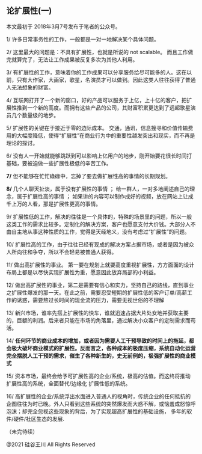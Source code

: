 ## 论扩展性(一)

本文最初于 2018年3月7号发布于笔者的公众号。

1/ 许多日常事务性的工作，一般都是一对一地解决某个具体问题。

2/ 这里最大的问题是：不具有扩展性，也就是所说的 not scalable。 而且工作做完就算完了，无法让工作成果被反复多次为其他人利用。

3/ 有扩展性的工作，意味着你的工作成果可以分享服务给尽可能多的人。这在以前，只有大作家，大画家，歌星，名演员才可以做到。因此这类人往往获得了普通人无法想象的财富。

4/ 互联网打开了一个新的窗口，好的产品可以服务于上亿，上十亿的客户，把扩展性推到一个新的高度。而拥有这些产品的公司，其财富积累更达到了远超歌星演员几个数量级的地步。

5/ 扩展性的关键在于接近于零的边际成本。 交通，通讯，信息搜寻和价值传输费用的大幅度降低，使得“扩展性”在商业行为中的重要性越发突出和现实，而不再是理论的探讨。

6/ 没有人一开始就能够跳跃到可以影响上亿用户的地步，刚开始要花很长时间打基础，要被迫做一些扩展性极低的辛苦工作。

<strong>7/</strong> 但不能够在忙忙碌碌中，忘掉了要去做扩展性高的事情的长期规划。

<strong>8/ </strong>几个人聊天扯淡，属于没有扩展性的事情 ； 给一群人，一对多地阐述自己的理念，属于扩展性高的事情 ；
如果讲的内容可以制作成好的视频，放在网站上让成千上万的人看，那是扩展性更高的事情。

9/ 扩展性低的工作，解决的往往是一个具体的，特殊的场景里的问题，所以一般这类工作的需求比较多。定制化的解决方案，客户也愿意支付大价钱。大部分人不由自主地从事这种性质的工作，觉得是天经地义，没有考虑过“扩展性”的问题。

10/ 扩展性高的工作，由于往往已经有现成的解决方案占据市场，或者是因为被众人所向往和争夺，所以不会轻易被普通人获得。

11/ 做出高扩展性的事业。 第一要在规划上就要高度重视扩展性，方方面面的设计布局上都是以尽快实现扩展性为重，愿意因此放弃局部的小利益。

12/ 做出高扩展性的事业，第二是需要有信心和实力，坚持自己的路线，直到事业之扩展性爆发的那一天。在此之前，需要忍受短期的扩展性低的客户订单/高薪工作的诱惑，需要熬过长时间的现金流的压力，需要无视世俗的不理解

13/ 新兴市场，谁率先搭上扩展性的快车，谁就迅速占据大片处女地并获取主要的，巨额的利润。后来者只能在市场的角落里，通过解决小众客户的定制需求而苟活。

14/ <strong>
任何环节的商业成本的增加，或者因为需要人工干预导致的时间上的拖延，都会极大破坏商业模式的扩展性。反而言之，各种成本的极度压缩，系统自动化运营完全摆脱人工干预的需求，催生了各种新生的，史无前例的，极强扩展性的商业模式</strong>

15/ 资本市场，最终会给予可扩展性高的企业/系统，极高的估值。而这终将推动扩展性高的系统，全面替代/边缘化 扩展性低的系统。

16/ 高扩展性的企业/系统浮出水面进入普通人的视角时，传统企业的任何抵抗的企图往往为时已晚。外人只看到这些系统的突然爆发而大惑不解，或恼羞成怒惊呼泡沫；却完全忽视这些现象的背后，为了实现超高扩展性的基础设施，
多年的软件/硬件/社区生态的发展.

（未完待续）

@2021 硅谷王川 All Rights Reserved

